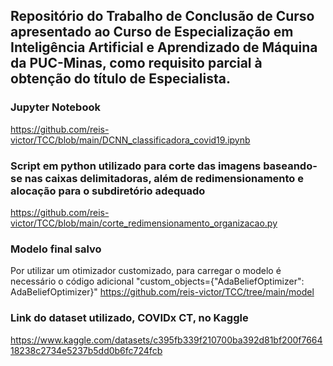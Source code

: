 ## Repositório do Trabalho de Conclusão de Curso apresentado ao Curso de Especialização em Inteligência Artificial e Aprendizado de Máquina da PUC-Minas, como requisito parcial à obtenção do título de Especialista.

### Jupyter Notebook
https://github.com/reis-victor/TCC/blob/main/DCNN_classificadora_covid19.ipynb

### Script em python utilizado para corte das imagens baseando-se nas caixas delimitadoras, além de redimensionamento e alocação para o subdiretório adequado
https://github.com/reis-victor/TCC/blob/main/corte_redimensionamento_organizacao.py

### Modelo final salvo
Por utilizar um otimizador customizado, para carregar o modelo é necessário o código adicional "custom_objects={"AdaBeliefOptimizer": AdaBeliefOptimizer}"
https://github.com/reis-victor/TCC/tree/main/model 

### Link do dataset utilizado, COVIDx CT, no Kaggle
https://www.kaggle.com/datasets/c395fb339f210700ba392d81bf200f766418238c2734e5237b5dd0b6fc724fcb
